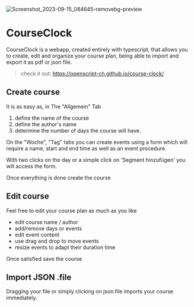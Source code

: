 ![Screenshot_2023-09-15_084645-removebg-preview](https://github.com/openscript-ch/course-clock/assets/111817341/a78a5505-9e28-462c-ba9d-a13ba7a7df82)


# CourseClock

 CourseClock is a webapp, created entirely with typescript, that allows you to create, edit and organize your course plan, being able to import and export it as pdf or json file.
> check it out: https://openscript-ch.github.io/course-clock/


## Create course

It is as easy as, in The "Allgemein" Tab

1. define the name of the course
2. define the author's name
3. determine the number of days the course will have.

On the "Woche", "Tag" tabs you can create events using a form which will require a name, start and end time as well as an event procedure.

With two clicks on the day or a simple click on 'Segment hinzufügen' you will access the form.

Once everything is done create the course

## Edit course

Feel free to edit your course plan as much as you like

- edit course name / author
- add/remove days or events
- edit event content
- use drag and drop to move events
- resize events to adapt their duration time

Once satisfied save the course

## Import JSON .file
Dragging your file or simply clicking on json.file imports your course  immediately. 
